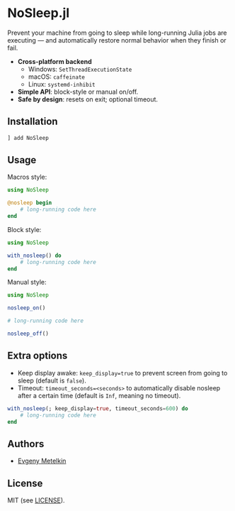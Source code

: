 # NoSleep.jl

Prevent your machine from going to sleep while long-running Julia jobs are executing — and automatically restore normal behavior when they finish or fail.

- **Cross-platform backend**  
  - Windows: `SetThreadExecutionState`
  - macOS: `caffeinate`
  - Linux: `systemd-inhibit`
- **Simple API**: block-style or manual on/off.
- **Safe by design**: resets on exit; optional timeout.

## Installation

```julia
] add NoSleep
```

## Usage

Macros style:

```julia
using NoSleep

@nosleep begin
    # long-running code here
end
```

Block style:

```julia
using NoSleep

with_nosleep() do
    # long-running code here
end
```

Manual style:

```julia
using NoSleep

nosleep_on()

# long-running code here

nosleep_off()
```

## Extra options

- Keep display awake: `keep_display=true` to prevent screen from going to sleep (default is `false`).
- Timeout: `timeout_seconds=<seconds>` to automatically disable nosleep after a certain time (default is `Inf`, meaning no timeout).

```julia
with_nosleep(; keep_display=true, timeout_seconds=600) do
    # long-running code here
end
```

## Authors

- [Evgeny Metelkin](https://metelkin.me)

## License

MIT (see [LICENSE](LICENSE)).

